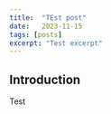 ```yaml
---
title:  "TEst post"
date:   2023-11-15
tags: [posts]
excerpt: "Test excerpt"
---
```

Introduction
---
Test

